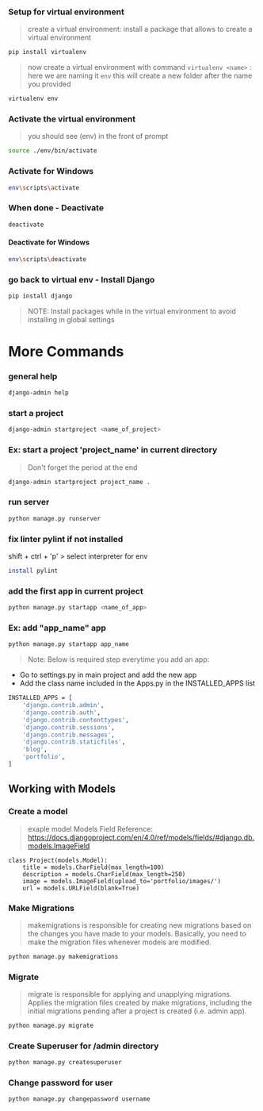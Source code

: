 
### Setup for virtual environment
>create a virtual environment: install a package that allows to create a virtual environment
```sh
pip install virtualenv
```
>  now create a virtual environment with command `virtualenv <name>` : here we are naming it `env`
>  this will create a new folder after the name you provided
```sh
virtualenv env
```
### Activate the virtual environment
>you should see (env) in the front of prompt
```sh
source ./env/bin/activate
```
### Activate for Windows
```sh
env\scripts\activate
```
### When done - Deactivate
```sh
deactivate
```
#### Deactivate for Windows
```sh
env\scripts\deactivate
```

### go back to virtual env - Install Django 
```sh
pip install django
```
> NOTE:  Install packages while in the virtual environment to avoid installing in global settings

# More Commands

### general help
```sh
django-admin help
```
### start a project
```sh
django-admin startproject <name_of_project>
```

### Ex:  start a project 'project_name' in current directory
> Don't forget the period at the end
```sh
django-admin startproject project_name .   
```
### run server
```sh
python manage.py runserver
```

### fix linter pylint if not installed
shift + ctrl + 'p'  > select interpreter for env
```sh
install pylint
```
### add the first app in current project
```sh
python manage.py startapp <name_of_app>
```
### Ex: add "app_name" app 
```sh
python manage.py startapp app_name
```

> Note: Below is required step everytime you add an app:
- Go to settings.py in main project and add the new app 
- Add the class name included in the Apps.py in the INSTALLED_APPS list

```sh
INSTALLED_APPS = [
    'django.contrib.admin',
    'django.contrib.auth',
    'django.contrib.contenttypes',
    'django.contrib.sessions',
    'django.contrib.messages',
    'django.contrib.staticfiles',
    'blog',
    'portfolio',
]
```
## Working with Models

### Create a model
> exaple model
> Models Field Reference: https://docs.djangoproject.com/en/4.0/ref/models/fields/#django.db.models.ImageField
```
class Project(models.Model):
    title = models.CharField(max_length=100)
    description = models.CharField(max_length=250)
    image = models.ImageField(upload_to='portfolio/images/')
    url = models.URLField(blank=True)
```

### Make Migrations
> makemigrations is responsible for creating new migrations based on the changes you have made to your models.
> Basically, you need to make the migration files whenever models are modified.
```sh
python manage.py makemigrations
```

### Migrate
> migrate is responsible for applying and unapplying migrations.  Applies the migration files created by make migrations, including the initial migrations pending after a project is created (i.e. admin app).
```sh
python manage.py migrate
```

### Create Superuser for /admin directory
```sh
python manage.py createsuperuser
```

### Change password for user 
```sh
python manage.py changepassword username
```